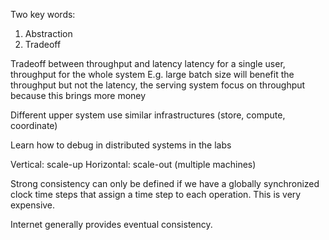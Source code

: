 Two key words:
1. Abstraction
2. Tradeoff

Tradeoff between throughput and latency
latency for a single user, throughput for the whole system
E.g. large batch size will benefit the throughput but not the latency, the serving system focus on throughput because this brings more money

Different upper system use similar infrastructures (store, compute, coordinate)

Learn how to debug in distributed systems in the labs

Vertical: scale-up
Horizontal: scale-out (multiple machines)

Strong consistency can only be defined if we have a globally synchronized clock time steps that assign a time step to each operation. This is very expensive.

Internet generally provides eventual consistency.

